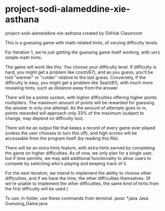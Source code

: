 # project-sodi-alameddine-xie-asthana
project-sodi-alameddine-xie-asthana created by GitHub Classroom

This is a guessing game with math-related hints, of varying difficulty levels.

For Iteration 1, we're just getting the guessing game itself working, with very simple math hints.

The game will work like this:
You choose your difficulty level. If difficulty is hard, you might get a problem like cos(π/67), and as you guess, you'll be told "warmer" or "colder" relative to the last guess. Conversely, if the difficulty is easy, you might get a problem like 3sqrt(81), with much more revealing hints, such as distance away from the answer

There will be a points system, with higher difficulties offering higher points multipliers. The maximum amount of points will be rewarded for guessing the answer in only one attempt. As the amount of attempts goes to ∞, points rewarded will approach only 33% of the maximum (subject to change, may depend on difficulty too).

There will be an output file that keeps a record of every game ever played (unless the user chooses to turn this off), and high scores will be accessable from the program itself (by reading this file).

There will be an extra hints feature, with extra hints earned by completing the game on higher difficulties. As of now, we only plan for a single user, but if time permits, we may add additional functionality to allow users to compete by switching who's playing and keeping track of it.

For the next iteration, we intend to implement the ability to choose other difficulties, and if we have the time, the other difficulties themselves. (If we're unable to implement the other difficulties, the same kind of hints from the first difficulty will be used.)

To use:
In folder, use these commands from terminal.
javac *.java
Java Guessing_Game.java

